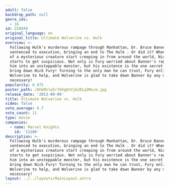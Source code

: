 ```yaml
---
adult: false
backdrop_path: null
genre_ids:
  - 16
id: 220848
original_language: en
original_title: Ultimate Wolverine vs. Hulk
overview: >-
  Following Hulk's murderous rampage through Manhattan, Dr. Bruce Banner was
  sentenced to execution, bringing an end to The Hulk . Or did it? When reports
  of a mysterious creature start creeping in from around the world, Nick Fury
  starts to get suspicious. Not only is Fury worried about Banner's rage turning
  him into an unstoppable monster, but his existence is the one secret that can
  bring down Nick Fury! Turning to the only man he can trust, Fury enlists
  Wolverine to help, and Wolverine is glad to take down Banner by any means
  necessary!
popularity: 6.975
poster_path: /AhkMzlw5r7mVgbtVjbzDLq3Mucm.jpg
release_date: '2013-09-09'
title: Ultimate Wolverine vs. Hulk
video: false
vote_average: 6.7
vote_count: 11
type: movie
companies:
  - name: Marvel Knights
    id: '11106'
description: >-
  Following Hulk's murderous rampage through Manhattan, Dr. Bruce Banner was
  sentenced to execution, bringing an end to The Hulk . Or did it? When reports
  of a mysterious creature start creeping in from around the world, Nick Fury
  starts to get suspicious. Not only is Fury worried about Banner's rage turning
  him into an unstoppable monster, but his existence is the one secret that can
  bring down Nick Fury! Turning to the only man he can trust, Fury enlists
  Wolverine to help, and Wolverine is glad to take down Banner by any means
  necessary!
layout: ../../layouts/MainLayout.astro
---
```


